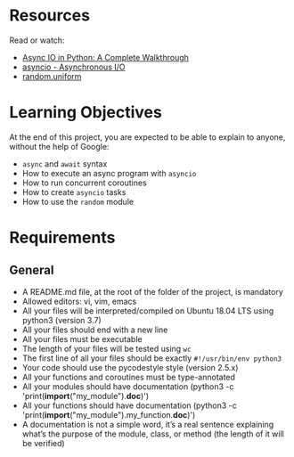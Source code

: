 # Resources

Read or watch:
- [Async IO in Python: A Complete Walkthrough](https://realpython.com/async-io-python/)
- [asyncio - Asynchronous I/O](https://docs.python.org/3/library/asyncio.html)
- [random.uniform](https://docs.python.org/3/library/random.html#random.uniform)

# Learning Objectives

At the end of this project, you are expected to be able to explain to anyone, without the help of Google:
- `async` and `await` syntax
- How to execute an async program with `asyncio`
- How to run concurrent coroutines
- How to create `asyncio` tasks
- How to use the `random` module

# Requirements

## General

- A README.md file, at the root of the folder of the project, is mandatory
- Allowed editors: vi, vim, emacs
- All your files will be interpreted/compiled on Ubuntu 18.04 LTS using python3 (version 3.7)
- All your files should end with a new line
- All your files must be executable
- The length of your files will be tested using `wc`
- The first line of all your files should be exactly `#!/usr/bin/env python3`
- Your code should use the pycodestyle style (version 2.5.x)
- All your functions and coroutines must be type-annotated
- All your modules should have documentation (python3 -c 'print(__import__("my_module").__doc__)')
- All your functions should have documentation (python3 -c 'print(__import__("my_module").my_function.__doc__)')
- A documentation is not a simple word, it’s a real sentence explaining what’s the purpose of the module, class, or method (the length of it will be verified)

